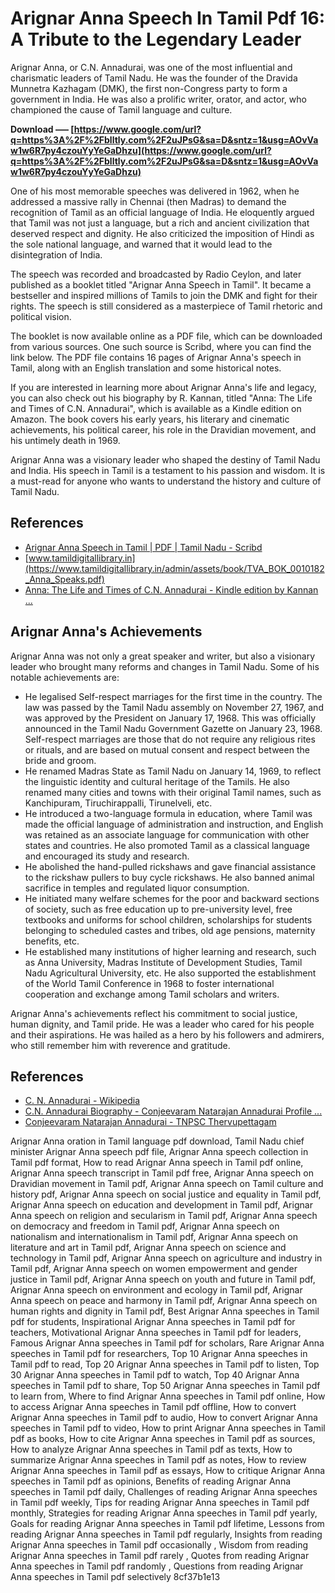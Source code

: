 # Arignar Anna Speech In Tamil Pdf 16: A Tribute to the Legendary Leader
  
Arignar Anna, or C.N. Annadurai, was one of the most influential and charismatic leaders of Tamil Nadu. He was the founder of the Dravida Munnetra Kazhagam (DMK), the first non-Congress party to form a government in India. He was also a prolific writer, orator, and actor, who championed the cause of Tamil language and culture.
 
**Download ––– [https://www.google.com/url?q=https%3A%2F%2Fblltly.com%2F2uJPsG&sa=D&sntz=1&usg=AOvVaw1w6R7py4czouYyYeGaDhzu](https://www.google.com/url?q=https%3A%2F%2Fblltly.com%2F2uJPsG&sa=D&sntz=1&usg=AOvVaw1w6R7py4czouYyYeGaDhzu)**


  
One of his most memorable speeches was delivered in 1962, when he addressed a massive rally in Chennai (then Madras) to demand the recognition of Tamil as an official language of India. He eloquently argued that Tamil was not just a language, but a rich and ancient civilization that deserved respect and dignity. He also criticized the imposition of Hindi as the sole national language, and warned that it would lead to the disintegration of India.
  
The speech was recorded and broadcasted by Radio Ceylon, and later published as a booklet titled "Arignar Anna Speech in Tamil". It became a bestseller and inspired millions of Tamils to join the DMK and fight for their rights. The speech is still considered as a masterpiece of Tamil rhetoric and political vision.
  
The booklet is now available online as a PDF file, which can be downloaded from various sources. One such source is Scribd, where you can find the link below. The PDF file contains 16 pages of Arignar Anna's speech in Tamil, along with an English translation and some historical notes.
  
If you are interested in learning more about Arignar Anna's life and legacy, you can also check out his biography by R. Kannan, titled "Anna: The Life and Times of C.N. Annadurai", which is available as a Kindle edition on Amazon. The book covers his early years, his literary and cinematic achievements, his political career, his role in the Dravidian movement, and his untimely death in 1969.
  
Arignar Anna was a visionary leader who shaped the destiny of Tamil Nadu and India. His speech in Tamil is a testament to his passion and wisdom. It is a must-read for anyone who wants to understand the history and culture of Tamil Nadu.
  
## References
 
- [Arignar Anna Speech in Tamil | PDF | Tamil Nadu - Scribd](https://www.scribd.com/document/557707928/arignar-anna-speech-in-tamil)
- [www.tamildigitallibrary.in](https://www.tamildigitallibrary.in/admin/assets/book/TVA_BOK_0010182_Anna_Speaks.pdf)
- [Anna: The Life and Times of C.N. Annadurai - Kindle edition by Kannan ...](https://www.amazon.com/Anna-Life-Times-C-N-Annadurai-ebook/dp/B07B8Q4Z4C)

## Arignar Anna's Achievements
  
Arignar Anna was not only a great speaker and writer, but also a visionary leader who brought many reforms and changes in Tamil Nadu. Some of his notable achievements are:

- He legalised Self-respect marriages for the first time in the country. The law was passed by the Tamil Nadu assembly on November 27, 1967, and was approved by the President on January 17, 1968. This was officially announced in the Tamil Nadu Government Gazette on January 23, 1968. Self-respect marriages are those that do not require any religious rites or rituals, and are based on mutual consent and respect between the bride and groom.
- He renamed Madras State as Tamil Nadu on January 14, 1969, to reflect the linguistic identity and cultural heritage of the Tamils. He also renamed many cities and towns with their original Tamil names, such as Kanchipuram, Tiruchirappalli, Tirunelveli, etc.
- He introduced a two-language formula in education, where Tamil was made the official language of administration and instruction, and English was retained as an associate language for communication with other states and countries. He also promoted Tamil as a classical language and encouraged its study and research.
- He abolished the hand-pulled rickshaws and gave financial assistance to the rickshaw pullers to buy cycle rickshaws. He also banned animal sacrifice in temples and regulated liquor consumption.
- He initiated many welfare schemes for the poor and backward sections of society, such as free education up to pre-university level, free textbooks and uniforms for school children, scholarships for students belonging to scheduled castes and tribes, old age pensions, maternity benefits, etc.
- He established many institutions of higher learning and research, such as Anna University, Madras Institute of Development Studies, Tamil Nadu Agricultural University, etc. He also supported the establishment of the World Tamil Conference in 1968 to foster international cooperation and exchange among Tamil scholars and writers.

Arignar Anna's achievements reflect his commitment to social justice, human dignity, and Tamil pride. He was a leader who cared for his people and their aspirations. He was hailed as a hero by his followers and admirers, who still remember him with reverence and gratitude.
  
## References

- [C. N. Annadurai - Wikipedia](https://en.wikipedia.org/wiki/C._N._Annadurai)
- [C.N. Annadurai Biography - Conjeevaram Natarajan Annadurai Profile ...](https://www.iloveindia.com/indian-heroes/c-n-annadurai-biography.html)
- [Conjeevaram Natarajan Annadurai - TNPSC Thervupettagam](https://www.tnpscthervupettagam.com/articles-detail/conjeevaram-natarajan-annadurai)

Arignar Anna oration in Tamil language pdf download,  Tamil Nadu chief minister Arignar Anna speech pdf file,  Arignar Anna speech collection in Tamil pdf format,  How to read Arignar Anna speech in Tamil pdf online,  Arignar Anna speech transcript in Tamil pdf free,  Arignar Anna speech on Dravidian movement in Tamil pdf,  Arignar Anna speech on Tamil culture and history pdf,  Arignar Anna speech on social justice and equality in Tamil pdf,  Arignar Anna speech on education and development in Tamil pdf,  Arignar Anna speech on religion and secularism in Tamil pdf,  Arignar Anna speech on democracy and freedom in Tamil pdf,  Arignar Anna speech on nationalism and internationalism in Tamil pdf,  Arignar Anna speech on literature and art in Tamil pdf,  Arignar Anna speech on science and technology in Tamil pdf,  Arignar Anna speech on agriculture and industry in Tamil pdf,  Arignar Anna speech on women empowerment and gender justice in Tamil pdf,  Arignar Anna speech on youth and future in Tamil pdf,  Arignar Anna speech on environment and ecology in Tamil pdf,  Arignar Anna speech on peace and harmony in Tamil pdf,  Arignar Anna speech on human rights and dignity in Tamil pdf,  Best Arignar Anna speeches in Tamil pdf for students,  Inspirational Arignar Anna speeches in Tamil pdf for teachers,  Motivational Arignar Anna speeches in Tamil pdf for leaders,  Famous Arignar Anna speeches in Tamil pdf for scholars,  Rare Arignar Anna speeches in Tamil pdf for researchers,  Top 10 Arignar Anna speeches in Tamil pdf to read,  Top 20 Arignar Anna speeches in Tamil pdf to listen,  Top 30 Arignar Anna speeches in Tamil pdf to watch,  Top 40 Arignar Anna speeches in Tamil pdf to share,  Top 50 Arignar Anna speeches in Tamil pdf to learn from,  Where to find Arignar Anna speeches in Tamil pdf online,  How to access Arignar Anna speeches in Tamil pdf offline,  How to convert Arignar Anna speeches in Tamil pdf to audio,  How to convert Arignar Anna speeches in Tamil pdf to video,  How to print Arignar Anna speeches in Tamil pdf as books,  How to cite Arignar Anna speeches in Tamil pdf as sources,  How to analyze Arignar Anna speeches in Tamil pdf as texts,  How to summarize Arignar Anna speeches in Tamil pdf as notes,  How to review Arignar Anna speeches in Tamil pdf as essays,  How to critique Arignar Anna speeches in Tamil pdf as opinions,  Benefits of reading Arignar Anna speeches in Tamil pdf daily,  Challenges of reading Arignar Anna speeches in Tamil pdf weekly,  Tips for reading Arignar Anna speeches in Tamil pdf monthly,  Strategies for reading Arignar Anna speeches in Tamil pdf yearly,  Goals for reading Arignar Anna speeches in Tamil pdf lifetime,  Lessons from reading Arignar Anna speeches in Tamil pdf regularly,  Insights from reading Arignar Anna speeches in Tamil pdf occasionally ,  Wisdom from reading Arignar Anna speeches in Tamil pdf rarely ,  Quotes from reading Arignar Anna speeches in Tamil pdf randomly ,  Questions from reading Arignar Anna speeches in Tamil pdf selectively
 8cf37b1e13
 

